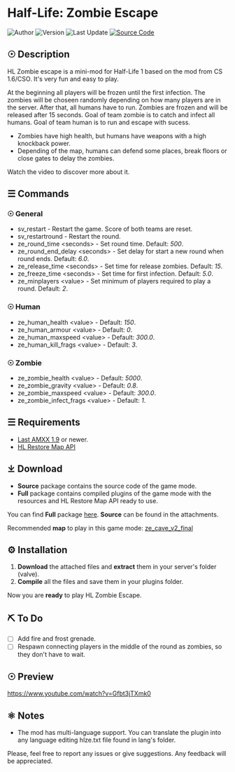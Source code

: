 # Half-Life: Zombie Escape

![Author](https://img.shields.io/badge/Author-rtxA-red) ![Version](https://img.shields.io/badge/Version-0.2-red) ![Last Update](https://img.shields.io/badge/Last%20Update-21/07/2020-red) [![Source Code](https://img.shields.io/badge/GitHub-Source%20Code-blueviolet)](https://github.com/rtxa/HL-Zombie-Escape)

## ☉ Description

HL Zombie escape is a mini-mod for Half-Life 1 based on the mod from CS 1.6/CSO. It's very fun and easy to play.

At the beginning all players will be frozen until the first infection. The zombies will be choseen randomly depending on how many players are in the server. After that, all humans have to run. Zombies are frozen and will be released after 15 seconds. Goal of team zombie is to catch and infect all humans. Goal of team human is to run and escape with sucess.

- Zombies have high health, but humans have weapons with a high knockback power.
- Depending of the map, humans can defend some places, break floors or close gates to delay the zombies.

Watch the video to discover more about it.

## ☰ Commands

### ☉ General

- sv_restart - Restart the game. Score of both teams are reset.
- sv_restartround - Restart the round.
- ze_round_time \<seconds> - Set round time. Default: *500*.
- ze_round_end_delay \<seconds> - Set delay for start a new round when round ends. Default: *6.0*.
- ze_release_time \<seconds> - Set time for release zombies. Default: *15*.
- ze_freeze_time \<seconds> - Set time for first infection. Default: *5.0*.
- ze_minplayers \<value> - Set minimum of players required to play a round. Default: *2*.

### ☉ Human

- ze_human_health \<value> - Default: *150*.
- ze_human_armour \<value> - Default: *0*.
- ze_human_maxspeed \<value> - Default: *300.0*.
- ze_human_kill_frags \<value> - Default: *3*.

### ☉ Zombie

- ze_zombie_health \<value> - Default: *5000*.
- ze_zombie_gravity \<value> - Default: *0.8*.
- ze_zombie_maxspeed \<value> - Default: *300.0*.
- ze_zombie_infect_frags \<value> - Default: *1*.

## ☰ Requirements

- [Last AMXX 1.9](https://www.amxmodx.org/downloads-new.php) or newer.
- [HL Restore Map API](https://forums.alliedmods.net/showthread.php?p=2705090)

## ⤓ Download

- **Source** package contains the source code of the game mode.
- **Full** package contains compiled plugins of the game mode with the resources and HL Restore Map API ready to use.

You can find **Full** package [here](https://github.com/rtxa/HL-Zombie-Escape/releases). **Source** can be found in the attachments.

Recommended **map** to play in this game mode: [ze_cave_v2_final](https://gamebanana.com/maps/194333)

## ⚙ Installation

1. __Download__ the attached files and __extract__ them in your server's folder (valve).
2. __Compile__ all the files and save them in your plugins folder.

Now you are __ready__ to play HL Zombie Escape. 

## ⛏ To Do

- ☐ Add fire and frost grenade.
- ☐ Respawn connecting players in the middle of the round as zombies, so they don't have to wait.

## ☉ Preview

https://www.youtube.com/watch?v=Gfbt3jTXmk0

## ⚛ Notes

- The mod has multi-language support. You can translate the plugin into any language editing hlze.txt file found in lang's folder.

Please, feel free to report any issues or give suggestions. Any feedback will be appreciated.
